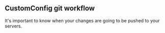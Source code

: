 

## CustomConfig git workflow

It's important to know when your changes are going to be pushed to your servers.

